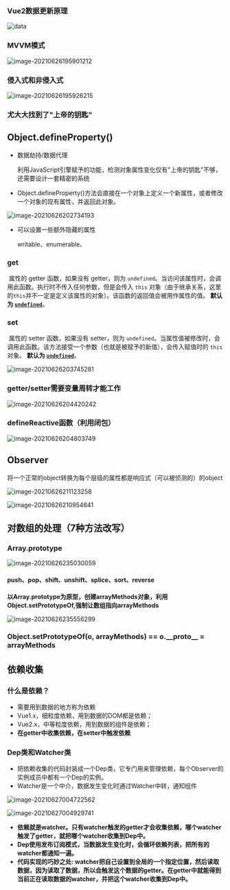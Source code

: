 ### 	Vue2数据更新原理

![data](README.assets/data.png)

### MVVM模式

![image-20210626195901212](README.assets/image-20210626195901212.png)



### 侵入式和非侵入式

![image-20210626195926215](README.assets/image-20210626195926215.png)



### 尤大大找到了"上帝的钥匙"

## Object.defineProperty()

- 数据劫持/数据代理

  利用JavaScript引擎赋予的功能，检测对象属性变化仅有"上帝的钥匙"不够，还需要设计一套精密的系统

- Object.defineProperty()方法会直接在一个对象上定义一个新属性，或者修改一个对象的现有属性，并返回此对象。

![image-20210626202734193](README.assets/image-20210626202734193.png)

- 可以设置一些额外隐藏的属性

  writable、enumerable、

### get

​	属性的 getter 函数，如果没有 getter，则为 `undefined`。当访问该属性时，会调用此函数。执行时不传入任何参数，但是会传入 `this` 对象（由于继承关系，这里的`this`并不一定是定义该属性的对象）。该函数的返回值会被用作属性的值。	**默认为 [`undefined`](https://developer.mozilla.org/zh-CN/docs/Web/JavaScript/Reference/Global_Objects/undefined)**。

### set

​	属性的 setter 函数，如果没有 setter，则为 `undefined`。当属性值被修改时，会调用此函数。该方法接受一个参数（也就是被赋予的新值），会传入赋值时的 `this` 对象。	**默认为 [`undefined`](https://developer.mozilla.org/zh-CN/docs/Web/JavaScript/Reference/Global_Objects/undefined)**。

![image-20210626203745281](README.assets/image-20210626203745281.png)

### getter/setter需要变量周转才能工作

![image-20210626204420242](README.assets/image-20210626204420242.png)



### defineReactive函数（利用闭包）

![image-20210626204803749](README.assets/image-20210626204803749.png)



## Observer

​	将一个正常的object转换为每个层级的属性都是响应式（可以被侦测的）的object

![image-20210626211123258](README.assets/image-20210626211123258.png)

![image-20210626210954641](README.assets/image-20210626210954641.png)



## 对数组的处理（7种方法改写）

### Array.prototype

![image-20210626235030059](README.assets/image-20210626235030059.png)

#### push、pop、shift、unshift、splice、sort、reverse

**以Array.prototype为原型，创建arrayMethods对象，利用Object.setPrototypeOf,强制让数组指向arrayMethods**

![image-20210626235556299](README.assets/image-20210626235556299.png)

### Object.setPrototypeOf(o, arrayMethods) == o.\_\_proto\_\_ = arrayMethods



## 依赖收集

### 什么是依赖？

- 需要用到数据的地方称为依赖
- Vue1.x，细粒度依赖，用到数据的DOM都是依赖；
- Vue2.x，中等粒度依赖，用到数据的组件是依赖；
- **在getter中收集依赖，在setter中触发依赖**

### Dep类和Watcher类

- 把依赖收集的代码封装成一个Dep类，它专门用来管理依赖，每个Observer的实例成员中都有一个Dep的实例。
- Watcher是一个中介，数据发生变化时通过Watcher中转，通知组件

![image-20210627004722562](README.assets/image-20210627004722562.png)

![image-20210627004929741](README.assets/image-20210627004929741.png)

- **依赖就是watcher。只有watcher触发的getter才会收集依赖，哪个watcher触发了getter，就把哪个watcher收集到Dep中。**
- **Dep使用发布订阅模式，当数据发生变化时，会循环依赖列表，把所有的watcher都通知一遍。**
- **代码实现的巧妙之处: watcher把自己设置到全局的一个指定位置，然后读取数据，因为读取了数据，所以会触发这个数据的getter。在getter中就能得到当前正在读取数据的watcher，并把这个watcher收集到Dep中。**

